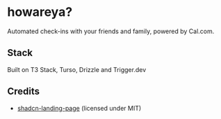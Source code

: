 # howareya?

Automated check-ins with your friends and family, powered by Cal.com.

## Stack

Built on T3 Stack, Turso, Drizzle and Trigger.dev

## Credits

- [shadcn-landing-page](https://github.com/leoMirandaa/shadcn-landing-page) (licensed under MIT)
